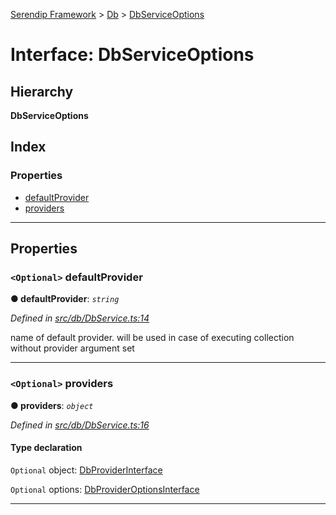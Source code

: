 [Serendip Framework](../README.md) > [Db](../modules/db.md) > [DbServiceOptions](../interfaces/db.dbserviceoptions.md)

# Interface: DbServiceOptions

## Hierarchy

**DbServiceOptions**

## Index

### Properties

* [defaultProvider](db.dbserviceoptions.md#defaultprovider)
* [providers](db.dbserviceoptions.md#providers)

---

## Properties

<a id="defaultprovider"></a>

### `<Optional>` defaultProvider

**● defaultProvider**: *`string`*

*Defined in [src/db/DbService.ts:14](https://github.com/m-esm/serendip/blob/570071d/src/db/DbService.ts#L14)*

name of default provider. will be used in case of executing collection without provider argument set

___
<a id="providers"></a>

### `<Optional>` providers

**● providers**: *`object`*

*Defined in [src/db/DbService.ts:16](https://github.com/m-esm/serendip/blob/570071d/src/db/DbService.ts#L16)*

#### Type declaration

[key: `string`]: `object`

`Optional`  object: [DbProviderInterface](db.dbproviderinterface.md)

`Optional`  options: [DbProviderOptionsInterface](db.dbprovideroptionsinterface.md)

___

